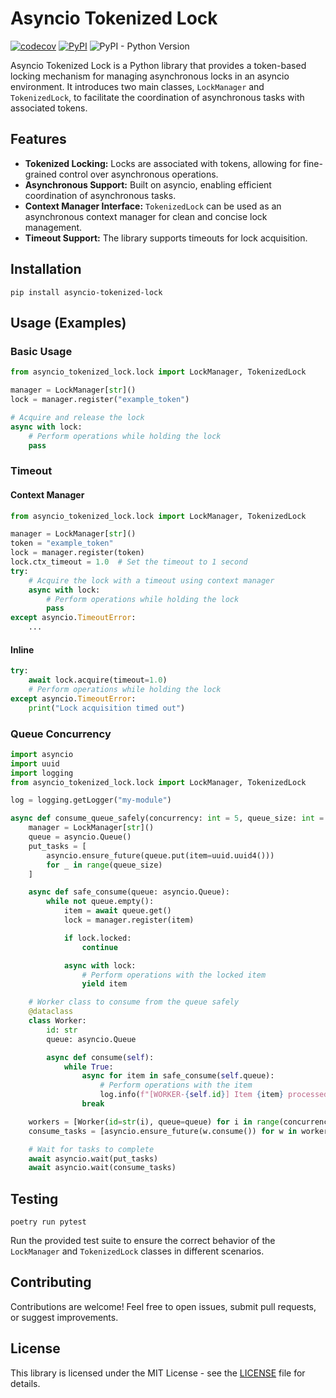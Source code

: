 # Asyncio Tokenized Lock

[![codecov](https://codecov.io/gh/lucascicco/asyncio-tokenized-lock/graph/badge.svg?token=8F2RYP2L2L)](https://codecov.io/gh/lucascicco/asyncio-tokenized-lock)
[![PyPI](https://img.shields.io/pypi/v/asyncio-tokenized-lock)](https://pypi.org/project/asyncio-tokenized-lock/)
![PyPI - Python Version](https://img.shields.io/pypi/pyversions/asyncio-tokenized-lock)

Asyncio Tokenized Lock is a Python library that provides a token-based locking mechanism for managing asynchronous locks in an asyncio environment. It introduces two main classes, `LockManager` and `TokenizedLock`, to facilitate the coordination of asynchronous tasks with associated tokens.

## Features

- **Tokenized Locking:** Locks are associated with tokens, allowing for fine-grained control over asynchronous operations.
- **Asynchronous Support:** Built on asyncio, enabling efficient coordination of asynchronous tasks.
- **Context Manager Interface:** `TokenizedLock` can be used as an asynchronous context manager for clean and concise lock management.
- **Timeout Support:** The library supports timeouts for lock acquisition.

## Installation

```shell
pip install asyncio-tokenized-lock
```

## Usage (Examples)

### Basic Usage

```python
from asyncio_tokenized_lock.lock import LockManager, TokenizedLock

manager = LockManager[str]()
lock = manager.register("example_token")

# Acquire and release the lock
async with lock:
    # Perform operations while holding the lock
    pass
```

### Timeout

#### Context Manager

```python
from asyncio_tokenized_lock.lock import LockManager, TokenizedLock

manager = LockManager[str]()
token = "example_token"
lock = manager.register(token)
lock.ctx_timeout = 1.0  # Set the timeout to 1 second
try:
    # Acquire the lock with a timeout using context manager
    async with lock:
        # Perform operations while holding the lock
        pass
except asyncio.TimeoutError:
    ...
```

#### Inline

```python
try:
    await lock.acquire(timeout=1.0)
    # Perform operations while holding the lock
except asyncio.TimeoutError:
    print("Lock acquisition timed out")
```

### Queue Concurrency

```python
import asyncio
import uuid
import logging
from asyncio_tokenized_lock.lock import LockManager, TokenizedLock

log = logging.getLogger("my-module")

async def consume_queue_safely(concurrency: int = 5, queue_size: int = 100):
    manager = LockManager[str]()
    queue = asyncio.Queue()
    put_tasks = [
        asyncio.ensure_future(queue.put(item=uuid.uuid4()))
        for _ in range(queue_size)
    ]

    async def safe_consume(queue: asyncio.Queue):
        while not queue.empty():
            item = await queue.get()
            lock = manager.register(item)

            if lock.locked:
                continue

            async with lock:
                # Perform operations with the locked item
                yield item

    # Worker class to consume from the queue safely
    @dataclass
    class Worker:
        id: str
        queue: asyncio.Queue

        async def consume(self):
            while True:
                async for item in safe_consume(self.queue):
                    # Perform operations with the item
                    log.info(f"[WORKER-{self.id}] Item {item} processed")
                break

    workers = [Worker(id=str(i), queue=queue) for i in range(concurrency)]
    consume_tasks = [asyncio.ensure_future(w.consume()) for w in workers]

    # Wait for tasks to complete
    await asyncio.wait(put_tasks)
    await asyncio.wait(consume_tasks)
```

## Testing

```shell
poetry run pytest
```

Run the provided test suite to ensure the correct behavior of the `LockManager` and `TokenizedLock` classes in different scenarios.

## Contributing

Contributions are welcome! Feel free to open issues, submit pull requests, or suggest improvements.

## License

This library is licensed under the MIT License - see the [LICENSE](./LICENSE) file for details.
